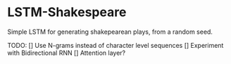# LSTM-Shakespeare

Simple LSTM for generating shakepearean plays, from a random seed.

TODO:
[] Use N-grams instead of character level sequences 
[] Experiment with Bidirectional RNN 
[] Attention layer?
